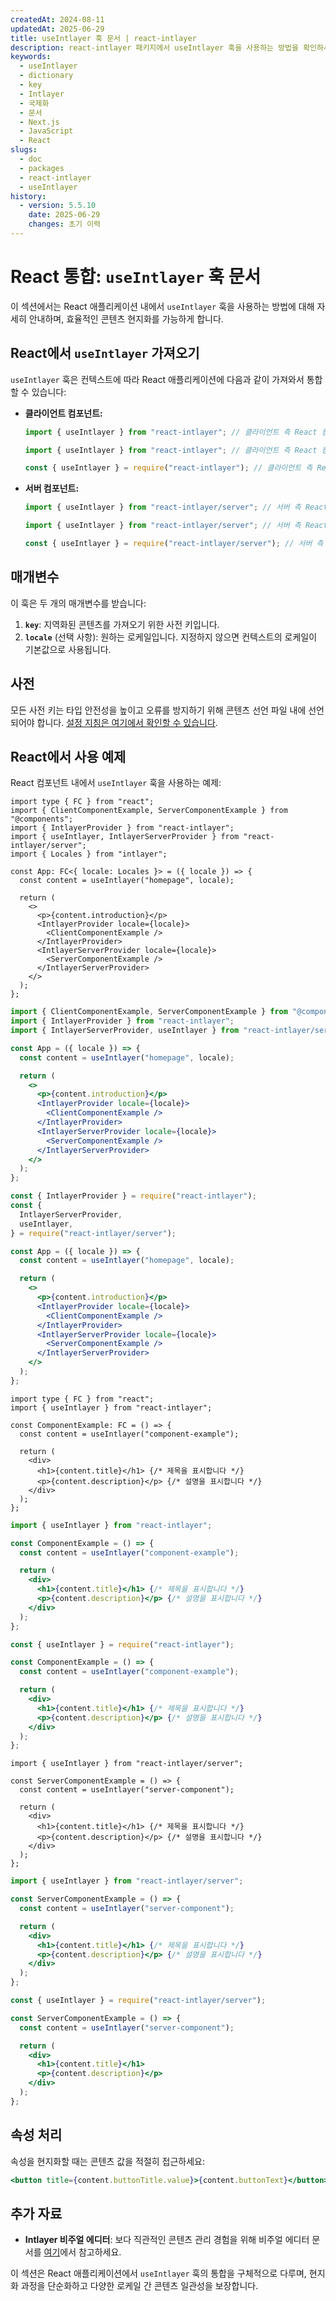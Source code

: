 ```yaml
---
createdAt: 2024-08-11
updatedAt: 2025-06-29
title: useIntlayer 훅 문서 | react-intlayer
description: react-intlayer 패키지에서 useIntlayer 훅을 사용하는 방법을 확인하세요
keywords:
  - useIntlayer
  - dictionary
  - key
  - Intlayer
  - 국제화
  - 문서
  - Next.js
  - JavaScript
  - React
slugs:
  - doc
  - packages
  - react-intlayer
  - useIntlayer
history:
  - version: 5.5.10
    date: 2025-06-29
    changes: 초기 이력
---
```


# React 통합: `useIntlayer` 훅 문서

이 섹션에서는 React 애플리케이션 내에서 `useIntlayer` 훅을 사용하는 방법에 대해 자세히 안내하며, 효율적인 콘텐츠 현지화를 가능하게 합니다.

## React에서 `useIntlayer` 가져오기

`useIntlayer` 훅은 컨텍스트에 따라 React 애플리케이션에 다음과 같이 가져와서 통합할 수 있습니다:

- **클라이언트 컴포넌트:**

  ```typescript codeFormat="typescript"
  import { useIntlayer } from "react-intlayer"; // 클라이언트 측 React 컴포넌트에서 사용
  ```

  ```javascript codeFormat="esm"
  import { useIntlayer } from "react-intlayer"; // 클라이언트 측 React 컴포넌트에서 사용
  ```

  ```javascript codeFormat="commonjs"
  const { useIntlayer } = require("react-intlayer"); // 클라이언트 측 React 컴포넌트에서 사용
  ```

- **서버 컴포넌트:**

  ```typescript codeFormat="commonjs"
  import { useIntlayer } from "react-intlayer/server"; // 서버 측 React 컴포넌트에서 사용
  ```

  ```javascript codeFormat="esm"
  import { useIntlayer } from "react-intlayer/server"; // 서버 측 React 컴포넌트에서 사용
  ```

  ```javascript codeFormat="commonjs"
  const { useIntlayer } = require("react-intlayer/server"); // 서버 측 React 컴포넌트에서 사용
  ```

## 매개변수

이 훅은 두 개의 매개변수를 받습니다:

1. **`key`**: 지역화된 콘텐츠를 가져오기 위한 사전 키입니다.
2. **`locale`** (선택 사항): 원하는 로케일입니다. 지정하지 않으면 컨텍스트의 로케일이 기본값으로 사용됩니다.

## 사전

모든 사전 키는 타입 안전성을 높이고 오류를 방지하기 위해 콘텐츠 선언 파일 내에 선언되어야 합니다. [설정 지침은 여기에서 확인할 수 있습니다](https://github.com/aymericzip/intlayer/blob/main/docs/docs/ko/dictionary/get_started.md).

## React에서 사용 예제

React 컴포넌트 내에서 `useIntlayer` 훅을 사용하는 예제:

```tsx fileName="src/app.tsx" codeFormat="typescript"
import type { FC } from "react";
import { ClientComponentExample, ServerComponentExample } from "@components";
import { IntlayerProvider } from "react-intlayer";
import { useIntlayer, IntlayerServerProvider } from "react-intlayer/server";
import { Locales } from "intlayer";

const App: FC<{ locale: Locales }> = ({ locale }) => {
  const content = useIntlayer("homepage", locale);

  return (
    <>
      <p>{content.introduction}</p>
      <IntlayerProvider locale={locale}>
        <ClientComponentExample />
      </IntlayerProvider>
      <IntlayerServerProvider locale={locale}>
        <ServerComponentExample />
      </IntlayerServerProvider>
    </>
  );
};
```

```jsx fileName="src/app.mjx" codeFormat="esm"
import { ClientComponentExample, ServerComponentExample } from "@components";
import { IntlayerProvider } from "react-intlayer";
import { IntlayerServerProvider, useIntlayer } from "react-intlayer/server";

const App = ({ locale }) => {
  const content = useIntlayer("homepage", locale);

  return (
    <>
      <p>{content.introduction}</p>
      <IntlayerProvider locale={locale}>
        <ClientComponentExample />
      </IntlayerProvider>
      <IntlayerServerProvider locale={locale}>
        <ServerComponentExample />
      </IntlayerServerProvider>
    </>
  );
};
```

```jsx fileName="src/app.csx" codeFormat="commonjs"
const { IntlayerProvider } = require("react-intlayer");
const {
  IntlayerServerProvider,
  useIntlayer,
} = require("react-intlayer/server");

const App = ({ locale }) => {
  const content = useIntlayer("homepage", locale);

  return (
    <>
      <p>{content.introduction}</p>
      <IntlayerProvider locale={locale}>
        <ClientComponentExample />
      </IntlayerProvider>
      <IntlayerServerProvider locale={locale}>
        <ServerComponentExample />
      </IntlayerServerProvider>
    </>
  );
};
```

```tsx fileName="src/components/ComponentExample.tsx" codeFormat="typescript"
import type { FC } from "react";
import { useIntlayer } from "react-intlayer";

const ComponentExample: FC = () => {
  const content = useIntlayer("component-example");

  return (
    <div>
      <h1>{content.title}</h1> {/* 제목을 표시합니다 */}
      <p>{content.description}</p> {/* 설명을 표시합니다 */}
    </div>
  );
};
```

```jsx fileName="src/components/ComponentExample.mjx" codeFormat="esm"
import { useIntlayer } from "react-intlayer";

const ComponentExample = () => {
  const content = useIntlayer("component-example");

  return (
    <div>
      <h1>{content.title}</h1> {/* 제목을 표시합니다 */}
      <p>{content.description}</p> {/* 설명을 표시합니다 */}
    </div>
  );
};
```

```jsx fileName="src/components/ComponentExample.csx" codeFormat="commonjs"
const { useIntlayer } = require("react-intlayer");

const ComponentExample = () => {
  const content = useIntlayer("component-example");

  return (
    <div>
      <h1>{content.title}</h1> {/* 제목을 표시합니다 */}
      <p>{content.description}</p> {/* 설명을 표시합니다 */}
    </div>
  );
};
```

```tsx fileName="src/components/ServerComponentExample.tsx" codeFormat="typescript"
import { useIntlayer } from "react-intlayer/server";

const ServerComponentExample = () => {
  const content = useIntlayer("server-component");

  return (
    <div>
      <h1>{content.title}</h1> {/* 제목을 표시합니다 */}
      <p>{content.description}</p> {/* 설명을 표시합니다 */}
    </div>
  );
};
```

```jsx fileName="src/components/ServerComponentExample.mjx" codeFormat="esm"
import { useIntlayer } from "react-intlayer/server";

const ServerComponentExample = () => {
  const content = useIntlayer("server-component");

  return (
    <div>
      <h1>{content.title}</h1> {/* 제목을 표시합니다 */}
      <p>{content.description}</p> {/* 설명을 표시합니다 */}
    </div>
  );
};
```

```jsx fileName="src/components/ServerComponentExample.csx" codeFormat="commonjs"
const { useIntlayer } = require("react-intlayer/server");

const ServerComponentExample = () => {
  const content = useIntlayer("server-component");

  return (
    <div>
      <h1>{content.title}</h1>
      <p>{content.description}</p>
    </div>
  );
};
```

## 속성 처리

속성을 현지화할 때는 콘텐츠 값을 적절히 접근하세요:

```jsx
<button title={content.buttonTitle.value}>{content.buttonText}</button>
```

## 추가 자료

- **Intlayer 비주얼 에디터**: 보다 직관적인 콘텐츠 관리 경험을 위해 비주얼 에디터 문서를 [여기](https://github.com/aymericzip/intlayer/blob/main/docs/docs/ko/intlayer_visual_editor.md)에서 참고하세요.

이 섹션은 React 애플리케이션에서 `useIntlayer` 훅의 통합을 구체적으로 다루며, 현지화 과정을 단순화하고 다양한 로케일 간 콘텐츠 일관성을 보장합니다.
